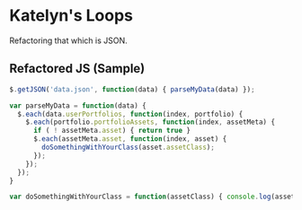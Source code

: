 # Katelyn's Loops

Refactoring that which is JSON.

## Refactored JS (Sample)

```javascript
$.getJSON('data.json', function(data) { parseMyData(data) });

var parseMyData = function(data) {
  $.each(data.userPortfolios, function(index, portfolio) {
    $.each(portfolio.portfolioAssets, function(index, assetMeta) {
      if ( ! assetMeta.asset) { return true }
      $.each(assetMeta.asset, function(index, asset) {
        doSomethingWithYourClass(asset.assetClass);
      });
    });
  });
}

var doSomethingWithYourClass = function(assetClass) { console.log(assetClass); }
```